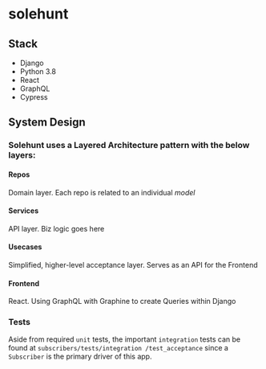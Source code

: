 # solehunt

## Stack
- Django
- Python 3.8  
- React
- GraphQL
- Cypress

## System Design
### Solehunt uses a **Layered Architecture** pattern with the below layers: 

#### Repos

Domain layer. Each repo is related to an individual *model*

#### Services

API layer. Biz logic goes here

#### Usecases

Simplified, higher-level acceptance layer. Serves as an API for the Frontend

#### Frontend 

React. Using GraphQL with Graphine to create Queries within Django

### Tests

Aside from required `unit` tests, the important `integration` tests can be found at `subscribers/tests/integration
/test_acceptance` since a `Subscriber` is the primary driver of this app.

